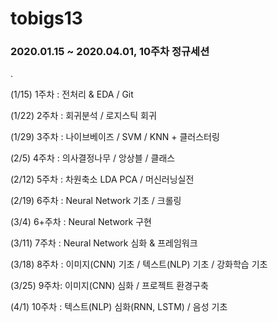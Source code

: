 # tobigs13

### 2020.01.15 ~ 2020.04.01, 10주차 정규세션 

.

(1/15) 1주차 : 전처리 & EDA / Git

(1/22) 2주차 : 회귀분석 / 로지스틱 회귀

(1/29) 3주차 : 나이브베이즈 / SVM / KNN + 클러스터링 

(2/5) 4주차 : 의사결정나무 / 앙상블 /  클래스 

(2/12) 5주차 : 차원축소 LDA PCA / 머신러닝실전 

(2/19) 6주차 : Neural Network 기초 / 크롤링 

(3/4) 6+주차 : Neural Network 구현

(3/11) 7주차 : Neural Network 심화 & 프레임워크 

(3/18) 8주차 : 이미지(CNN) 기초 / 텍스트(NLP) 기초 / 강화학습 기초 

(3/25) 9주차: 이미지(CNN) 심화 /  프로젝트 환경구축 

(4/1) 10주차 : 텍스트(NLP) 심화(RNN, LSTM) / 음성 기초 
